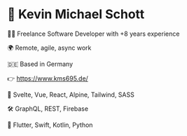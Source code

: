 # 👋 Kevin Michael Schott

🧑‍💻 Freelance Software Developer with +8 years experience

🌍 Remote, agile, async work

🇩🇪 Based in Germany

👉 https://www.kms695.de/

💅 Svelte, Vue, React, Alpine, Tailwind, SASS

🛠️ GraphQL, REST, Firebase

🚀 Flutter, Swift, Kotlin, Python

<br>

<!-- Credits for the icon overview: https://github.com/alexandresanlim/Badges4-README.md-Profile -->

<!-- [![](https://img.shields.io/badge/website-000000?style=for-the-badge&logo=About.me&logoColor=white)](https://www.kms695.de)
[![](https://img.shields.io/badge/LinkedIn-0077B5?style=for-the-badge&logo=linkedin&logoColor=white)](https://www.linkedin.com/in/kmschott) -->

<!-- ![]() ![]() ![]() -->
